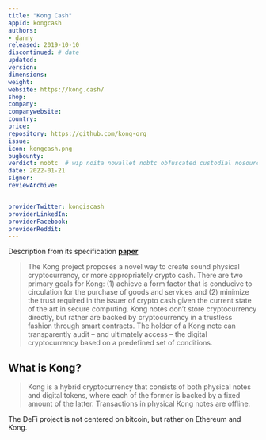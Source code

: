 ```yaml
---
title: "Kong Cash"
appId: kongcash
authors:
- danny
released: 2019-10-10
discontinued: # date
updated:
version:
dimensions: 
weight: 
website: https://kong.cash/
shop: 
company: 
companywebsite: 
country: 
price: 
repository: https://github.com/kong-org
issue:
icon: kongcash.png
bugbounty:
verdict: nobtc  # wip noita nowallet nobtc obfuscated custodial nosource nonverifiable reproducible bounty defunct
date: 2022-01-21
signer:
reviewArchive:


providerTwitter: kongiscash
providerLinkedIn: 
providerFacebook: 
providerReddit: 
---
```



Description from its specification **[paper](https://ipfs.io/ipfs/QmbHnwBuM7Y41Q1DqnMDRx8yQ1aCMtqVka9biPY6cjWogq)**

> The Kong project proposes a novel way to create sound physical cryptocurrency,
or more appropriately crypto cash. There are two primary goals for Kong: (1)
achieve a form factor that is conducive to circulation for the purchase of goods
and services and (2) minimize the trust required in the issuer of crypto cash
given the current state of the art in secure computing. Kong notes don’t store
cryptocurrency directly, but rather are backed by cryptocurrency in a trustless
fashion through smart contracts. The holder of a Kong note can transparently
audit – and ultimately access – the digital cryptocurrency based on a predefined
set of conditions.

## What is Kong?

> Kong is a hybrid cryptocurrency that consists of both physical notes and digital tokens, where each of the former is backed by a fixed amount of the latter. Transactions in physical Kong notes are offline.

The DeFi project is not centered on bitcoin, but rather on Ethereum and Kong.
